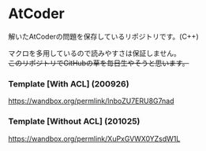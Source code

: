 # AtCoder
解いたAtCoderの問題を保存しているリポジトリです。(C++)  
  
マクロを多用しているので読みやすさは保証しません。  
~~このリポジトリでGitHubの草を毎日生やそうと思います。~~  

### Template [With ACL] (200926)
https://wandbox.org/permlink/lnboZU7ERU8G7nad
  
### Template [Without ACL] (201025)
https://wandbox.org/permlink/XuPxGVWX0YZsdW1L
